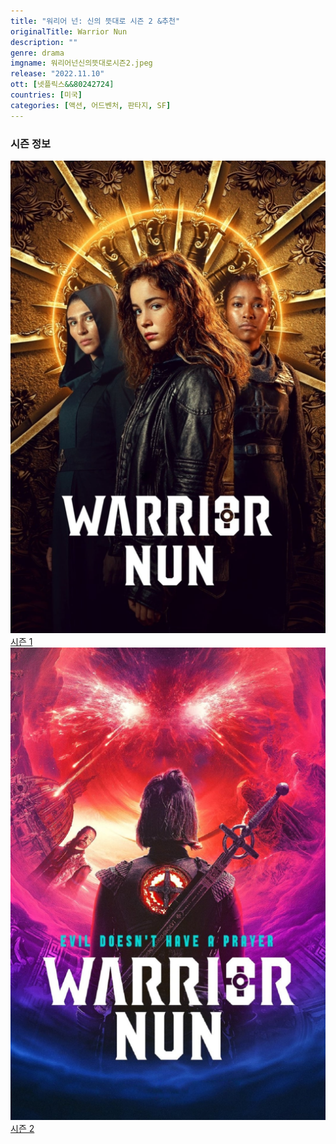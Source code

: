```yaml
---
title: "워리어 넌: 신의 뜻대로 시즌 2 &추천"
originalTitle: Warrior Nun
description: ""
genre: drama
imgname: 워리어넌신의뜻대로시즌2.jpeg
release: "2022.11.10"
ott: [넷플릭스&&80242724]
countries: [미국]
categories: [액션, 어드벤처, 판타지, SF]
---
```


### 시즌 정보

<div class="season-list">
<div class="item">
<a href="/drama/워리어넌신의뜻대로시즌1" >
<img src="/poster/워리어넌신의뜻대로시즌1.jpeg" alt="워리어넌신의뜻대로시즌1 포스터 ">
시즌 1</a>
</div>

<div class="item">
<a href="/drama/워리어넌신의뜻대로시즌2" >
<img src="/poster/워리어넌신의뜻대로시즌2.jpeg" alt="워리어넌신의뜻대로시즌2 포스터 ">
시즌 2</a>
</div>
</div>
